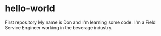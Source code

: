 # hello-world
First repository
My name is Don and I'm learning some code. I'm a Field Service Engineer working in the beverage industry.
